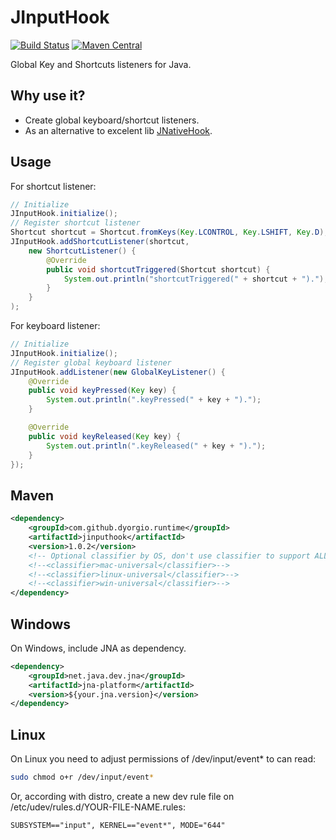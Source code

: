 JInputHook
===============
[![Build Status](https://travis-ci.org/dyorgio/jinputhook.svg?branch=master)](https://travis-ci.org/dyorgio/jinputhook) [![Maven Central](https://maven-badges.herokuapp.com/maven-central/com.github.dyorgio.runtime/jinputhook/badge.svg)](https://maven-badges.herokuapp.com/maven-central/com.github.dyorgio.runtime/jinputhook)

Global Key and Shortcuts listeners for Java.

Why use it?
-----
* Create global keyboard/shortcut listeners.
* As an alternative to excelent lib [JNativeHook](https://github.com/kwhat/jnativehook).

Usage
-----
For shortcut listener:

```java
// Initialize
JInputHook.initialize();
// Register shortcut listener
Shortcut shortcut = Shortcut.fromKeys(Key.LCONTROL, Key.LSHIFT, Key.D);
JInputHook.addShortcutListener(shortcut,
    new ShortcutListener() {
        @Override
        public void shortcutTriggered(Shortcut shortcut) {
            System.out.println("shortcutTriggered(" + shortcut + ").");
        }
    }
);
```

For keyboard listener:

```java
// Initialize
JInputHook.initialize();
// Register global keyboard listener
JInputHook.addListener(new GlobalKeyListener() {
    @Override
    public void keyPressed(Key key) {
        System.out.println(".keyPressed(" + key + ").");
    }

    @Override
    public void keyReleased(Key key) {
        System.out.println(".keyReleased(" + key + ").");
    }
});
```

Maven
-----
```xml
<dependency>
    <groupId>com.github.dyorgio.runtime</groupId>
    <artifactId>jinputhook</artifactId>
    <version>1.0.2</version>
    <!-- Optional classifier by OS, don't use classifier to support ALL -->
    <!--<classifier>mac-universal</classifier>-->
    <!--<classifier>linux-universal</classifier>-->
    <!--<classifier>win-universal</classifier>-->
</dependency>
```

Windows
-----
On Windows, include JNA as dependency.
```xml
<dependency>
    <groupId>net.java.dev.jna</groupId>
    <artifactId>jna-platform</artifactId>
    <version>${your.jna.version}</version>
</dependency>
```

Linux
-----
On Linux you need to adjust permissions of /dev/input/event* to can read:
```bash
sudo chmod o+r /dev/input/event*
```

Or, according with distro, create a new dev rule file on /etc/udev/rules.d/YOUR-FILE-NAME.rules:
```txt
SUBSYSTEM=="input", KERNEL=="event*", MODE="644"
```
